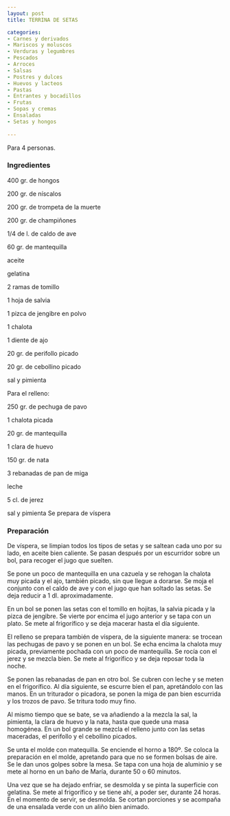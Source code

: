 ```yaml
---
layout: post
title: TERRINA DE SETAS

categories:
- Carnes y derivados
- Mariscos y moluscos
- Verduras y legumbres
- Pescados
- Arroces
- Salsas
- Postres y dulces
- Huevos y lacteos
- Pastas
- Entrantes y bocadillos
- Frutas
- Sopas y cremas
- Ensaladas
- Setas y hongos
 
---
```

Para 4 personas.

<h3>Ingredientes</h3>

400 gr. de hongos

200 gr. de níscalos

200 gr. de trompeta de la muerte

200 gr. de champiñones

1/4 de l. de caldo de ave

60 gr. de mantequilla

aceite

gelatina

2 ramas de tomillo

1 hoja de salvia

1 pizca de jengibre en polvo

1 chalota

1 diente de ajo

20 gr. de perifollo picado

20 gr. de cebollino picado

sal y pimienta

Para el relleno:

250 gr. de pechuga de pavo

1 chalota picada

20 gr. de mantequilla

1 clara de huevo

150 gr. de nata

3 rebanadas de pan de miga

leche

5 cl. de jerez

sal y pimienta Se prepara de víspera

<h3>Preparación</h3>

De víspera, se limpian todos los tipos de setas y se saltean cada uno por su lado, en aceite bien caliente. Se pasan después por un escurridor sobre un bol, para recoger el jugo que suelten.

Se pone un poco de mantequilla en una cazuela y se rehogan la chalota muy picada y el ajo, también picado, sin que llegue a dorarse. Se moja el conjunto con el caldo de ave y con el jugo que han soltado las setas. Se deja reducir a 1 dl. aproximadamente.

En un bol se ponen las setas con el tomillo en hojitas, la salvia picada y la pizca de jengibre. Se vierte por encima el jugo anterior y se tapa con un plato. Se mete al frigorífico y se deja macerar hasta el día siguiente.

El relleno se prepara también de víspera, de la siguiente manera: se trocean las pechugas de pavo y se ponen en un bol. Se echa encima la chalota muy picada, previamente pochada con un poco de mantequilla. Se rocía con el jerez y se mezcla bien. Se mete al frigorífico y se deja reposar toda la noche.

Se ponen las rebanadas de pan en otro bol. Se cubren con leche y se meten en el frigorífico. Al día siguiente, se escurre bien el pan, apretándolo con las manos. En un triturador o picadora, se ponen la miga de pan bien escurrida y los trozos de pavo. Se tritura todo muy fino.

Al mismo tiempo que se bate, se va añadiendo a la mezcla la sal, la pimienta, la clara de huevo y la nata, hasta que quede una masa homogénea. En un bol grande se mezcla el relleno junto con las setas maceradas, el perifollo y el cebollino picados.

Se unta el molde con matequilla. Se enciende el horno a 180&ordm;. Se coloca la preparación en el molde, apretando para que no se formen bolsas de aire. Se le dan unos golpes sobre la mesa. Se tapa con una hoja de aluminio y se mete al horno en un baño de María, durante 50 o 60 minutos.

Una vez que se ha dejado enfriar, se desmolda y se pinta la superficie con gelatina. Se mete al frigorífico y se tiene ahí, a poder ser, durante 24 horas. En el momento de servir, se desmolda. Se cortan porciones y se acompaña de una ensalada verde con un aliño bien animado.


